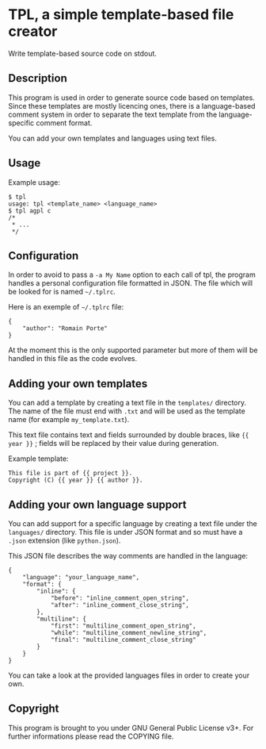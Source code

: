 # TPL, a simple template-based file creator

Write template-based source code on stdout.

## Description

This program is used in order to generate source code based on templates. Since
these templates are mostly licencing ones, there is a language-based comment
system in order to separate the text template from the language-specific
comment format.

You can add your own templates and languages using text files.

## Usage

Example usage:

    $ tpl
    usage: tpl <template_name> <language_name>
    $ tpl agpl c
    /*
     * ...
     */

## Configuration

In order to avoid to pass a `-a My Name` option to each call of tpl, the
program handles a personal configuration file formatted in JSON. The file which
will be looked for is named `~/.tplrc`.

Here is an exemple of `~/.tplrc` file:

    {
        "author": "Romain Porte"
    }

At the moment this is the only supported parameter but more of them will be
handled in this file as the code evolves.

## Adding your own templates

You can add a template by creating a text file in the `templates/` directory.
The name of the file must end with `.txt` and will be used as the template
name (for example `my_template.txt`).

This text file contains text and fields surrounded by double braces, like
`{{ year }}` ; fields will be replaced by their value during generation.

Example template:

    This file is part of {{ project }}.
    Copyright (C) {{ year }} {{ author }}.

## Adding your own language support

You can add support for a specific language by creating a text file under the
`languages/` directory. This file is under JSON format and so must have a
`.json` extension (like `python.json`).

This JSON file describes the way comments are handled in the language:

    {
        "language": "your_language_name",
        "format": {
            "inline": {
                "before": "inline_comment_open_string",
                "after": "inline_comment_close_string",
            },
            "multiline": {
                "first": "multiline_comment_open_string",
                "while": "multiline_comment_newline_string",
                "final": "multiline_comment_close_string"
            }
        }
    }

You can take a look at the provided languages files in order to create your
own.

## Copyright

This program is brought to you under GNU General Public License v3+. For
further informations please read the COPYING file.

